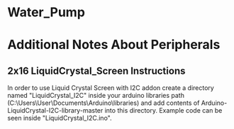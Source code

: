 # Water_Pump


# Additional Notes About Peripherals

## 2x16 LiquidCrystal_Screen Instructions
In order to use Liquid Crystal Screen with I2C addon create a directory named "LiquidCrystal_I2C" inside your arduino libraries path (C:\Users\User\Documents\Arduino\libraries) and add contents of Arduino-LiquidCrystal-I2C-library-master into this directory. Example code can be seen inside "LiquidCrystal_I2C.ino".